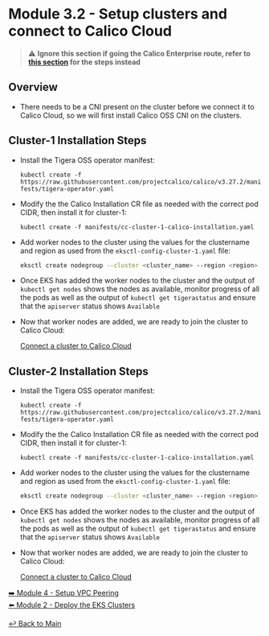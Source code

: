 # Module 3.2 - Setup clusters and connect to Calico Cloud

> :warning: **Ignore this section if going the Calico Enterprise route, refer to [this section](module-3.1-install-calient-mgmt.md) for the steps instead**

## Overview

- There needs to be a CNI present on the cluster before we connect it to Calico Cloud, so we will first install Calico OSS CNI on the clusters.

## Cluster-1 Installation Steps

- Install the Tigera OSS operator manifest:

  ```kubectl create -f https://raw.githubusercontent.com/projectcalico/calico/v3.27.2/manifests/tigera-operator.yaml```

- Modify the the Calico Installation CR file as needed with the correct pod CIDR, then install it for cluster-1:
  
  ```kubectl create -f manifests/cc-cluster-1-calico-installation.yaml```

- Add worker nodes to the cluster using the values for the clustername and region as used from the ```eksctl-config-cluster-1.yaml``` file:

    ```bash
  eksctl create nodegroup --cluster <cluster_name> --region <region> --node-type <node_type> --max-pods-per-node 100 --nodes 2 --nodes-max 3 --nodes-min 2
  ```

- Once EKS has added the worker nodes to the cluster and the output of ```kubectl get nodes``` shows the nodes as available, monitor progress of all the pods as well as the output of ```kubectl get tigerastatus``` and ensure that the ```apiserver``` status shows ```Available```

- Now that worker nodes are added, we are ready to join the cluster to Calico Cloud:

  [Connect a cluster to Calico Cloud](https://docs.tigera.io/calico-cloud/get-started/connect/install-cluster)

## Cluster-2 Installation Steps

- Install the Tigera OSS operator manifest:

  ```kubectl create -f https://raw.githubusercontent.com/projectcalico/calico/v3.27.2/manifests/tigera-operator.yaml```

- Modify the the Calico Installation CR file as needed with the correct pod CIDR, then install it for cluster-1:
  
  ```kubectl create -f manifests/cc-cluster-1-calico-installation.yaml```

- Add worker nodes to the cluster using the values for the clustername and region as used from the ```eksctl-config-cluster-1.yaml``` file:

    ```bash
  eksctl create nodegroup --cluster <cluster_name> --region <region> --node-type <node_type> --max-pods-per-node 100 --nodes 2 --nodes-max 3 --nodes-min 2
  ```

- Once EKS has added the worker nodes to the cluster and the output of ```kubectl get nodes``` shows the nodes as available, monitor progress of all the pods as well as the output of ```kubectl get tigerastatus``` and ensure that the ```apiserver``` status shows ```Available```

- Now that worker nodes are added, we are ready to join the cluster to Calico Cloud:

  [Connect a cluster to Calico Cloud](https://docs.tigera.io/calico-cloud/get-started/connect/install-cluster)

[:arrow_right: Module 4 - Setup VPC Peering](module-4-setup-vpcpeering.md)  
[:arrow_left: Module 2 - Deploy the EKS Clusters](module-2-deploy-eks.md)  

[:leftwards_arrow_with_hook: Back to Main](../README.md)
